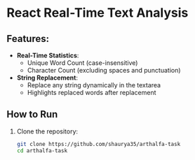 # React Real-Time Text Analysis

## Features:
- **Real-Time Statistics**:
  - Unique Word Count (case-insensitive)
  - Character Count (excluding spaces and punctuation)
- **String Replacement**:
  - Replace any string dynamically in the textarea
  - Highlights replaced words after replacement

## How to Run

1. Clone the repository:
   ```bash
   git clone https://github.com/shaurya35/arthalfa-task
   cd arthalfa-task
